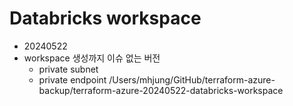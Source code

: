 
# Databricks workspace 
- 20240522
- workspace 생성까지 이슈 없는 버전
  - private subnet
  - private endpoint 
/Users/mhjung/GitHub/terraform-azure-backup/terraform-azure-20240522-databricks-workspace